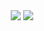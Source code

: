 <div align="center">
  <img src="https://github-readme-stats.vercel.app/api?username=junkyeom&show_icons=true&theme=radical" />
  <img src="https://github-readme-stats.vercel.app/api/top-langs/?username=junkyeom&layout=compact" />
</div>


<div align="center>
  <img src="https://img.shields.io/badge/javascript-F7DF1E?style=for-the-badge&logo=javascript&logoColor=black"> 
</div>
